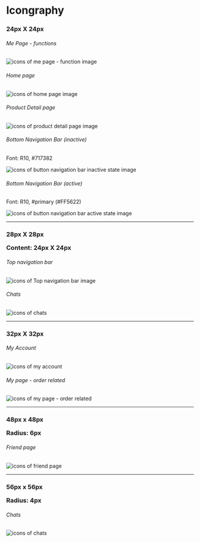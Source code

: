 <div class="guideline icon">
	<div class="container">
		<h1>Icongraphy</h1>
		<h3>24px X 24px</h3>
		<div class="row">
			<div class="col-xs-4">
				<h6>Me Page - functions</h6>
			</div>
			<div class="col-xs-5">
				<img src="/static/image/guideline-app/app-icon-myPage.svg" alt="icons of me page - function image">
			</div>
		</div>
		<div class="row">
			<div class="col-xs-4">
				<h6>Home page</h6>
			</div>
			<div class="col-xs-5">
				<img src="/static/image/guideline-app/app-icon-homePage.png" alt="icons of home page image">
			</div>
		</div>
		<div class="row">
			<div class="col-xs-4">
				<h6>Product Detail page</h6>
			</div>
			<div class="col-xs-5">
				<img src="/static/image/guideline-app/app-icon-productDetailPage.png" alt="icons of product detail page image">
			</div>
		</div>
		<div class="row">
			<div class="col-xs-4">
				<h6>Bottom Navigation Bar (inactive)</h6>
				<p>Font: R10, #717382</p>
			</div>
			<div class="col-xs-5">
				<img src="/static/image/guideline-app/app-icon-buttonNavInactive.png" alt="icons of button navigation bar inactive state image">
			</div>
		</div>
		<div class="row">
			<div class="col-xs-4">
				<h6>Bottom Navigation Bar (active)</h6>
				<p>Font: R10, #primary (#FF5622)</p>
			</div>
			<div class="col-xs-5">
				<img src="/static/image/guideline-app/app-icon-buttonNavActive.png" alt="icons of button navigation bar active state image">
			</div>
		</div>
		<hr>
		<h3>28px X 28px
			<p class="hint">Content: 24px X 24px</p>
		</h3>
		<div class="row">
			<div class="col-xs-4">
				<h6>Top navigation bar</h6>
			</div>
			<div class="col-xs-5">
				<img src="/static/image/guideline-app/app-icon-topNavBar.png" alt="icons of Top navigation bar image">
			</div>
		</div>
		<div class="row">
			<div class="col-xs-4">
				<h6>Chats</h6>
			</div>
			<div class="col-xs-5">
				<img src="/static/image/guideline-app/app-icon-chats-28.png" alt="icons of chats">
			</div>
		</div>
		<hr>
		<h3>32px X 32px</h3>
		<div class="row">
			<div class="col-xs-4">
				<h6>My Account</h6>
			</div>
			<div class="col-xs-5">
				<img src="/static/image/guideline-app/app-icon-myAccount.png" alt="icons of my account">
			</div>
		</div>
		<div class="row">
			<div class="col-xs-4">
				<h6>My page - order related</h6>
			</div>
			<div class="col-xs-5">
				<img src="/static/image/guideline-app/app-icon-mePage-orderRelated.png" alt="icons of my page - order related">
			</div>
		</div>
		<hr>
		<h3>48px x 48px
			<p class="hint">Radius: 6px</p>
		</h3>
		<div class="row">
			<div class="col-xs-4">
				<h6>Friend page</h6>
			</div>
			<div class="col-xs-5">
				<img src="/static/image/guideline-app/app-icon-friendPage.png" alt="icons of friend page">
			</div>
		</div>
		<hr>
		<h3>56px x 56px
			<p class="hint">Radius: 4px</p>
		</h3>
		<div class="row">
			<div class="col-xs-4">
				<h6>Chats</h6>
			</div>
			<div class="col-xs-5">
				<img src="/static/image/guideline-app/app-icon-chats-56.png" alt="icons of chats">
			</div>
		</div>
	</div>
</div>